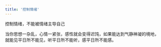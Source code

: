 ```yaml
---
title: '控制情绪'
---
```

 
控制情绪，不能被情绪主导自己

当你思想一杂乱，心情一紧张，感性就会变得迟饨，如果能达到气静神凝的境地，就能见平日所不能见，听平日所不能听，感平日所不能感。